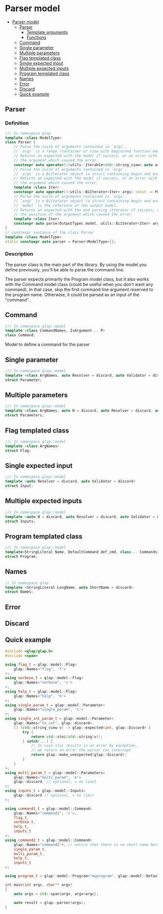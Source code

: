 # Parser model

- [Parser model](#parser-model)
  - [Parser](#parser)
    - [Template arguments](#template-arguments)
    - [Functions](#functions)
  - [Command](#command)
  - [Single parameter](#single-parameter)
  - [Multiple parameters](#multiple-parameters)
  - [Flag templated class](#flag-templated-class)
  - [Single expected input](#single-expected-input)
  - [Multiple expected inputs](#multiple-expected-inputs)
  - [Program templated class](#program-templated-class)
  - [Names](#names)
  - [Error](#error)
  - [Discard](#discard)
  - [Quick example](#quick-example)

## Parser

### Definition

```cpp
/// In namespace glap
template <class ModelType>
class Parser {
    // Parse the suite of arguments contained in `args`. 
    // `args` is a range (container or view with begin/end function members)
    // Returns an expected with the model if success, or an error with the position of
    // the argument which caused the error.
    constexpr auto operator()(utils::Iterable<std::string_view> auto args) const -> PosExpected<OutputType>;
    // Parse the suite of arguments contained in `args`. 
    // `args` is a BiIterator object (a struct containing begin and end iterator)
    // Returns an expected with the model if success, or an error with the position of
    // the argument which caused the error.
    template <class Iter>
    constexpr auto operator()(utils::BiIterator<Iter> args) const -> PosExpected<OutputType>;
    // Parse the suite of arguments contained in `args`. 
    // `args` is a BiIterator object (a struct containing begin and end iterator)
    // `model` is the reference of the output model.
    // Returns an expected with the end parsing itterator if success, or an error with 
    // the position of the argument which caused the error.
    template <class Iter>
    constexpr auto parse(OutputType& model, utils::BiIterator<Iter> args) const -> PosExpected<Iter>;
}
// constexpr instance of the class Parser
template <class ModelType>
static constexpr auto parser = Parser<ModelType>{};
```
### Description

The parser class is the main part of the library. 
By using the model you define previously, you'll be able to parse the command line.

The parser expects primarily the Program model class, but it also works with the Command model class 
(could be useful when you don't want any command). In that case, skip the first command line argument 
reserved to the program name. Otherwise, it could be parsed as an input of the "command".


## Command
```cpp
/// In namespace glap::model
template <class CommandNames, IsArgument... P>
class Command;
```
Model to define a command for the parser
## Single parameter
```cpp
/// In namespace glap::model
template <class ArgNames, auto Resolver = discard, auto Validator = discard>
struct Parameter;
```
## Multiple parameters
```cpp
/// In namespace glap::model
template <class ArgNames, auto N = discard, auto Resolver = discard, auto Validator = discard>
struct Parameters;
```
## Flag templated class
```cpp
/// In namespace glap::model
template <class ArgNames>
struct Flag;
```
## Single expected input
```cpp
/// In namespace glap::model
template <auto Resolver = discard, auto Validator = discard>
struct Input;
```
## Multiple expected inputs
```cpp
/// In namespace glap::model
template <auto N = discard, auto Resolver = discard, auto Validator = discard>
struct Inputs;
```

## Program templated class
```cpp
/// In namespace glap::model
template<StringLiteral Name, DefaultCommand def_cmd, class... Commands>
struct Program;
```

## Names

```cpp
// In namespace glap
template <StringLiteral LongName, auto ShortName = discard> 
struct Names;
```

## Error

## Discard

## Quick example

```cpp
#include <glap/glap.h>
#include <span>

using flag_t = glap::model::Flag<
    glap::Names<"flag", 'f'>
>;
using verbose_t = glap::model::Flag<
    glap::Names<"verbose", 'v'>
>;
using help_t = glap::model::Flag<
    glap::Names<"help", 'h'>
>;
using single_param_t = glap::model::Parameter<
    glap::Names<"single_param", 's'>
>;
using single_int_param_t = glap::model::Parameter<
    glap::Names<"to_int", glap::discard>,
    [] (std::string_view v) -> glap::expected<int, glap::Discard> { 
        try {
            return std::stoi(std::string(v)); 
        } catch(...) {
            // In case stoi results in an error by exception, 
            // we return an error the parser can intercept
            return glap::make_unexpected(glap::discard);
        }
    }
>;
using multi_param_t = glap::model::Parameters<
    glap::Names<"multi_param", 'm'>
    glap::discard, // optional, = no limit
>;
using inputs_t = glap::model::Inputs<
    glap::discard // optional, = no limit
>;

using command1_t = glap::model::Command<
    glap::Names<"command1", 'c'>, 
    flag_t, 
    verbose_t, 
    help_t, 
    inputs_t
>;
using command2_t = glap::model::Command<
    glap::Names<"command2">, // notice that there is no short name here
    single_param_t, 
    multi_param_t, 
    help_t, 
    inputs_t
>;

using program_t = glap::model::Program<"myprogram", glap::model::DefaultCommand::FirstDefined, command1_t, command2_t>;

int main(int argc, char** argv)
{
    auto args = std::span{argv, argv+argc};
    
    auto result = glap::parser(args);
}
```